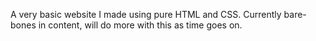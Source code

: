 A very basic website I made using pure HTML and CSS. Currently bare-bones in content, will do more with this as time goes on.
